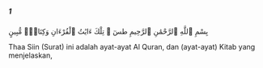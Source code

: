 ##### 1

<span class="ayah">بِسْمِ ٱللَّهِ ٱلرَّحْمَٰنِ ٱلرَّحِيمِ طسٓ ۚ تِلْكَ ءَايَٰتُ ٱلْقُرْءَانِ وَكِتَابٍۢ مُّبِينٍ</span>

<span class="ayah_translation">Thaa Siin (Surat) ini adalah ayat-ayat Al Quran, dan (ayat-ayat) Kitab yang menjelaskan,</span>
